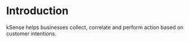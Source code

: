 # Introduction

kSense helps businesses collect, correlate and perform action based on customer intentions.

